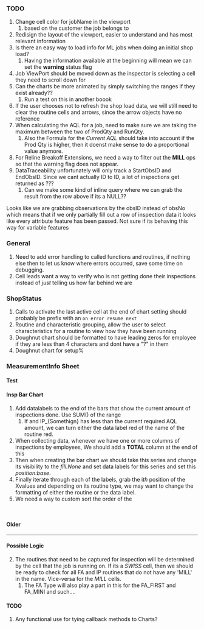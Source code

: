 ### TODO
1. Change cell color for jobName in the viewport 
   1. based on the customer the job belongs to
2. Redisign the layout of the viewport, easier to understand and has most relevant information
3. Is there an easy way to load info for ML jobs when doing an initial shop load?
   1. Having the information available at the beginning will mean we can set the **warning** status flag
4. Job ViewPort should be moved down as the inspector is selecting a cell they need to scroll down for
5. Can the charts be more animated by simply switching the ranges if they exist already??
   1. Run a test on this in another boook
6. If the user chooses not to refresh the shop load data, we will still need to clear the routine cells and arrows, since the arrow objects have no reference
7. When calculating the AQL for a job, need to make sure we are taking the maximum between the two of ProdQty and RunQty. 
   1. Also the Formula for the *Current AQL* should take into account if the Prod Qty is higher, then it doenst make sense to do a proportional value anymore.
8. For Reline Breakoff Extensions, we need a way to filter out the **MILL** ops so that the warning flag does not appear.
9. DataTraceability unfortunately will only track a StartObsID and EndObsID. Since we cant actually ID to ID, a lot of inspections get returned as ???
   1.  Can we make some kind of inline query where we can grab the result from the row above if its a NULL??

Looks like we are grabbing observations by the obsID instead of obsNo
which means that if we only partially fill out a row of inspection data
it looks like every attribute feature has been passed.
Not sure if its behaving this way for variable features

### General
1. Need to add error handling to called functions and routines, if nothing else then to let us know where errors occurred, save some time on debugging.
2. Cell leads want a way to verify who is not getting done their inspections instead of *just* telling us how far behind we are

### ShopStatus
1. Calls to activate the last active cell at the end of chart setting should probably be prefix with an
`on error resume next`
2. Routine and characteristic grouping, allow the user to select characteristics for a routine to view how they have been running
3. Doughnut chart should be formatted to have leading zeros for employee if they are less than 4 characters and dont have a "?" in them
4. Doughnut chart for setup%



### MeasurementInfo Sheet
#### Test
#### Insp Bar Chart
1. Add datalabels to the end of the bars that show the current amount of inspections done. Use SUM() of the range
   1. If and IP_{Somethign} has less than the current required AQL amount, we can turn either the data label red of the name of the routine red.
2. When collecting data, whenever we have one or more columns of inspections by employees, We should add a **TOTAL** column at the end of this
3. Then when creating the bar chart we should take this series and change its visibility to the *fill:None* and set data labels for this series and set this *position:base*. 
4. Finally iterate through each of the labels, grab the i*th* position of the Xvalues and depending on its routine type, we may want to change the formatting of either the routine or the data label.
5. We need a way to custom sort the order of the 

<br>


#### Older
-----------------------------------------

#### Possible Logic
2. The routines that need to be captured for inspection will be determined by the cell that the job is running on. If its a *SWISS* cell, then we should be ready to check for all FA and IP routines that do not have any 'MILL' in the name. Vice-versa for the *MILL* cells.
   1. The FA Type will also play a part in this for the FA_FIRST and FA_MINI and such....

#### TODO
1. Any functional use for tying callback methods to Charts?



